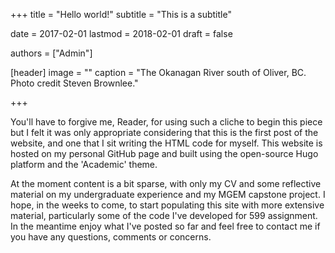 +++
title = "Hello world!"
subtitle = "This is a subtitle"

date = 2017-02-01
lastmod = 2018-02-01
draft = false

authors = ["Admin"]

[header]
  image = ""
  caption = "The Okanagan River south of Oliver, BC. Photo credit Steven Brownlee."

+++

You'll have to forgive me, Reader, for using such a cliche to begin this piece but I felt it was only appropriate
considering that this is the first post of the website, and one that I sit writing the HTML code for myself. This 
website is hosted on my personal GitHub page and built using the open-source Hugo platform and the 'Academic' theme.

At the moment content is a bit sparse, with only my CV and some reflective material on my undergraduate experience and
my MGEM capstone project. I hope, in the weeks to come, to start populating this site with more extensive material, 
particularly some of the code I've developed for 599 assignment. In the meantime enjoy what I've posted so far and 
feel free to contact me if you have any questions, comments or concerns.
